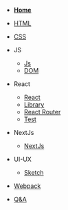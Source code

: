 - [**Home**](README.md)
- [HTML](/FrontEnd/Html/htmlNotes.md)
- [CSS](/FrontEnd/Css/cssNotes.md)
- JS
  - [Js](/FrontEnd/Js/jsNotes.md)
  - [DOM](/FrontEnd/Js/domNotesmd)
- React
  - [React](/FrontEnd/React/reactNotes.md)
  - [Library](/FrontEnd/React/libraryNotes.md)
  - [React Router](/FrontEnd/React/React-Router/react-routerNotes.md)
  - [Test](/FrontEnd/React/testNotes.md)
- NextJs
  - [NextJs](/FrontEnd/Next/nextNotes.md)
- UI-UX
  - [Sketch](/FrontEnd/UI-UX/sketchNotes.md)
- [Webpack](/FrontEnd/webpack/webpackNotes.md)

- [Q&A](/FrontEnd/QnA/questions.md)
